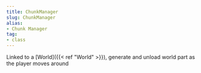 ```yaml
---
title: ChunkManager
slug: ChunkManager
alias: 
- Chunk Manager
tag: 
- class
---
```

Linked to a [World]({{< ref "World" >}}), generate and unload world part as the player moves around

